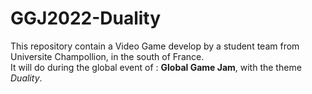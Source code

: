 # GGJ2022-Duality

This repository contain a Video Game develop by a student team from Universite Champollion, in the south of France.  
It will do during the global event of : **Global Game Jam**, with the theme *Duality*.

